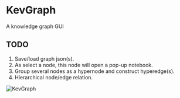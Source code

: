 # KevGraph

A knowledge graph GUI 

## TODO
1. Save/load graph json(s).
2. As select a node, this node will open a pop-up notebook.
3. Group several nodes as a hypernode and construct hyperedge(s). 
4. Hierarchical node/edge relation.

![KevGraph](https://github.com/user-attachments/assets/c9760a44-4494-4485-952f-039a8bf0dd8b)

